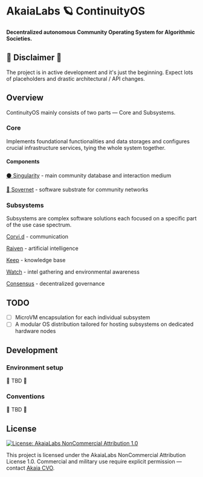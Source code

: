# AkaiaLabs 🪐 ContinuityOS

**Decentralized autonomous Community Operating System for Algorithmic Societies.**

## 🚧 Disclaimer 🚧

The project is in active development and it's just the beginning. Expect lots of placeholders and drastic architectural / API changes.

## Overview

ContinuityOS mainly consists of two parts — Core and Subsystems.

### Core

Implements foundational functionalities and data storages and configures crucial infrastructure services, tying the whole system together.

#### Components

[⚫ Singularity](./core/spacetimedb/modules/singularity/README.md) - main community database and interaction medium

[🦉 Sovernet](./core/sovernet/README.md) - software substrate for community networks

### Subsystems

Subsystems are complex software solutions each focused on a specific part of the use case spectrum.

[Corvi.d](./subsystems/corvi.d/README.md) - communication

[Raiven](./subsystems/raiven/README.md) - artificial intelligence

[Keep](./subsystems/keep/README.md) - knowledge base

[Watch](./subsystems/watch/README.md) - intel gathering and environmental awareness

[Consensus](./subsystems/consensus/README.md) - decentralized governance

## TODO

- [ ] MicroVM encapsulation for each individual subsystem
- [ ] A modular OS distribution tailored for hosting subsystems on dedicated hardware nodes

## Development

### Environment setup

🚧 TBD 🚧

### Conventions

🚧 TBD 🚧

## License

[![License: AkaiaLabs NonCommercial Attribution 1.0](https://img.shields.io/badge/License-AkaiaLabs_NC--By_1.0-black.svg)](./LICENSE.md)

This project is licensed under the AkaiaLabs NonCommercial Attribution License 1.0.
Commercial and military use require explicit permission — contact [Akaia CVO](mailto:cvo.akaia@gmail.com).
